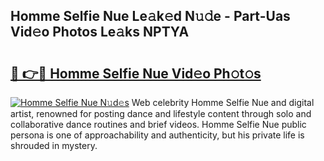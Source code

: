 ## Homme Selfie Nue Le𝚊k𝚎d N𝚞𝚍e - Part-Uas Vid𝚎o Photos Le𝚊ks NPTYA

# <h2><a href="http://fb6jmy.evod.top/?m=Homme+Selfie+Nue">🔗 👉🔴 Homme Selfie Nue Vid𝚎o Ph𝚘t𝚘s</a></h2>

[![Homme Selfie Nue N𝚞d𝚎s](https://i.imgur.com/8V9OHl7.gif)](http://fb6jmy.evod.top/?m=Homme+Selfie+Nue)
Web celebrity Homme Selfie Nue and digital artist, renowned for posting dance and lifestyle content through solo and collaborative dance routines and brief videos. Homme Selfie Nue public persona is one of approachability and authenticity, but his private life is shrouded in mystery. 
